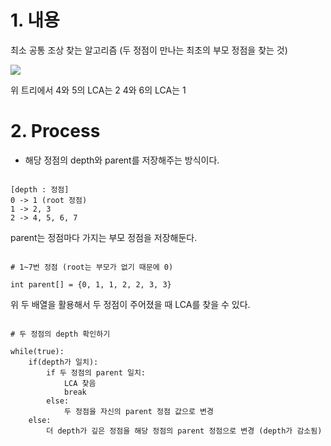 # 1. 내용

최소 공통 조상 찾는 알고리즘 (두 정점이 만나는 최초의 부모 정점을 찾는 것)

![](https://media.geeksforgeeks.org/wp-content/cdn-uploads/lca.png)

위 트리에서 4와 5의 LCA는 2
4와 6의 LCA는 1

# 2. Process

- 해당 정점의 depth와 parent를 저장해주는 방식이다.

```

[depth : 정점]
0 -> 1 (root 정점)
1 -> 2, 3
2 -> 4, 5, 6, 7

```

parent는 정점마다 가지는 부모 정점을 저장해둔다.

```

# 1~7번 정점 (root는 부모가 없기 때문에 0)

int parent[] = {0, 1, 1, 2, 2, 3, 3}

```

위 두 배열을 활용해서 두 정점이 주어졌을 때 LCA를 찾을 수 있다.

```

# 두 정점의 depth 확인하기

while(true):
	if(depth가 일치):
		if 두 정점의 parent 일치:
			LCA 찾음
			break
		else:
			두 정점을 자신의 parent 정점 값으로 변경
	else:
		더 depth가 깊은 정점을 해당 정점의 parent 정점으로 변경 (depth가 감소됨)


```
